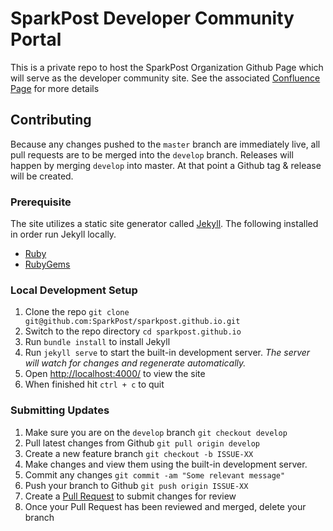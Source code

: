 # SparkPost Developer Community Portal
This is a private repo to host the SparkPost Organization Github Page which will serve as the developer community site.
See the associated [Confluence Page](https://confluence.int.messagesystems.com/display/DEVRELATIONS/SparkPost+Developer+Community+Portal) for more details

## Contributing
Because any changes pushed to the `master` branch are immediately live, all pull requests are to be merged into the `develop` branch. Releases will happen by merging `develop` into master. At that point a Github tag & release will be created.

### Prerequisite
The site utilizes a static site generator called [Jekyll](http://jekyllrb.com/).
The following installed in order run Jekyll locally.
- [Ruby](http://www.ruby-lang.org/en/downloads/)
- [RubyGems](http://rubygems.org/pages/download)

### Local Development Setup
1. Clone the repo `git clone git@github.com:SparkPost/sparkpost.github.io.git`
2. Switch to the repo directory `cd sparkpost.github.io`
3. Run `bundle install` to install Jekyll
4. Run `jekyll serve` to start the built-in development server. *The server will watch for changes and regenerate automatically.*
5. Open <http://localhost:4000/> to view the site
6. When finished hit `ctrl + c` to quit

### Submitting Updates
1. Make sure you are on the `develop` branch `git checkout develop`
2. Pull latest changes from Github `git pull origin develop`
3. Create a new feature branch `git checkout -b ISSUE-XX`
4. Make changes and view them using the built-in development server.
5. Commit any changes `git commit -am "Some relevant message"`
6. Push your branch to Github `git push origin ISSUE-XX`
7. Create a [Pull Request](https://github.com/SparkPost/sparkpost.github.io/pulls) to submit changes for review
8. Once your Pull Request has been reviewed and merged, delete your branch
